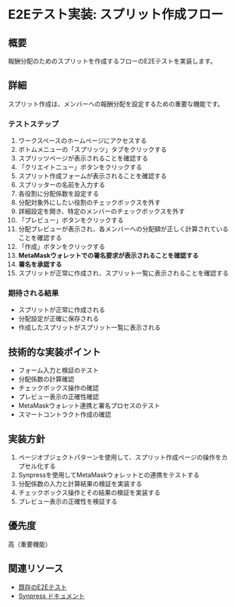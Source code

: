 # E2Eテスト実装: スプリット作成フロー

## 概要
報酬分配のためのスプリットを作成するフローのE2Eテストを実装します。

## 詳細
スプリット作成は、メンバーへの報酬分配を設定するための重要な機能です。

### テストステップ
1. ワークスペースのホームページにアクセスする
2. ボトムメニューの「スプリッツ」タブをクリックする
3. スプリッツページが表示されることを確認する
4. 「クリエイトニュー」ボタンをクリックする
5. スプリット作成フォームが表示されることを確認する
6. スプリッターの名前を入力する
7. 各役割に分配係数を設定する
8. 分配対象外にしたい役割のチェックボックスを外す
9. 詳細設定を開き、特定のメンバーのチェックボックスを外す
10. 「プレビュー」ボタンをクリックする
11. 分配プレビューが表示され、各メンバーへの分配額が正しく計算されていることを確認する
12. 「作成」ボタンをクリックする
13. **MetaMaskウォレットでの署名要求が表示されることを確認する**
14. **署名を承認する**
15. スプリットが正常に作成され、スプリット一覧に表示されることを確認する

### 期待される結果
- スプリットが正常に作成される
- 分配設定が正確に保存される
- 作成したスプリットがスプリット一覧に表示される

## 技術的な実装ポイント
- フォーム入力と検証のテスト
- 分配係数の計算確認
- チェックボックス操作の確認
- プレビュー表示の正確性確認
- MetaMaskウォレット連携と署名プロセスのテスト
- スマートコントラクト作成の確認

## 実装方針
1. ページオブジェクトパターンを使用して、スプリット作成ページの操作をカプセル化する
2. Synpressを使用してMetaMaskウォレットとの連携をテストする
3. 分配係数の入力と計算結果の検証を実装する
4. チェックボックス操作とその結果の検証を実装する
5. プレビュー表示の正確性を検証する

## 優先度
高（重要機能）

## 関連リソース
- [既存のE2Eテスト](https://github.com/hackdays-io/toban/tree/main/pkgs/frontend/cypress)
- [Synpress ドキュメント](https://github.com/Synthetixio/synpress)

